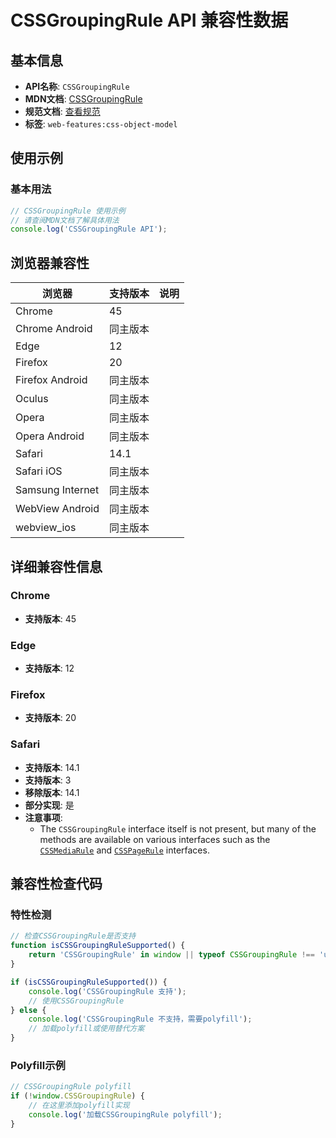 # CSSGroupingRule API 兼容性数据

## 基本信息

- **API名称**: `CSSGroupingRule`
- **MDN文档**: [CSSGroupingRule](https://developer.mozilla.org/docs/Web/API/CSSGroupingRule)
- **规范文档**: [查看规范](https://drafts.csswg.org/cssom/#the-cssgroupingrule-interface)
- **标签**: `web-features:css-object-model`

## 使用示例

### 基本用法

```javascript
// CSSGroupingRule 使用示例
// 请查阅MDN文档了解具体用法
console.log('CSSGroupingRule API');
```

## 浏览器兼容性

| 浏览器 | 支持版本 | 说明 |
|--------|----------|------|
| Chrome | 45 |  |
| Chrome Android | 同主版本 |  |
| Edge | 12 |  |
| Firefox | 20 |  |
| Firefox Android | 同主版本 |  |
| Oculus | 同主版本 |  |
| Opera | 同主版本 |  |
| Opera Android | 同主版本 |  |
| Safari | 14.1 |  |
| Safari iOS | 同主版本 |  |
| Samsung Internet | 同主版本 |  |
| WebView Android | 同主版本 |  |
| webview_ios | 同主版本 |  |

## 详细兼容性信息

### Chrome

- **支持版本**: 45

### Edge

- **支持版本**: 12

### Firefox

- **支持版本**: 20

### Safari

- **支持版本**: 14.1
- **支持版本**: 3
- **移除版本**: 14.1
- **部分实现**: 是
- **注意事项**:
  - The `CSSGroupingRule` interface itself is not present, but many of the methods are available on various interfaces such as the [`CSSMediaRule`](https://developer.mozilla.org/docs/Web/API/CSSMediaRule) and [`CSSPageRule`](https://developer.mozilla.org/docs/Web/API/CSSPageRule) interfaces.

## 兼容性检查代码

### 特性检测

```javascript
// 检查CSSGroupingRule是否支持
function isCSSGroupingRuleSupported() {
    return 'CSSGroupingRule' in window || typeof CSSGroupingRule !== 'undefined';
}

if (isCSSGroupingRuleSupported()) {
    console.log('CSSGroupingRule 支持');
    // 使用CSSGroupingRule
} else {
    console.log('CSSGroupingRule 不支持，需要polyfill');
    // 加载polyfill或使用替代方案
}
```

### Polyfill示例

```javascript
// CSSGroupingRule polyfill
if (!window.CSSGroupingRule) {
    // 在这里添加polyfill实现
    console.log('加载CSSGroupingRule polyfill');
}
```


